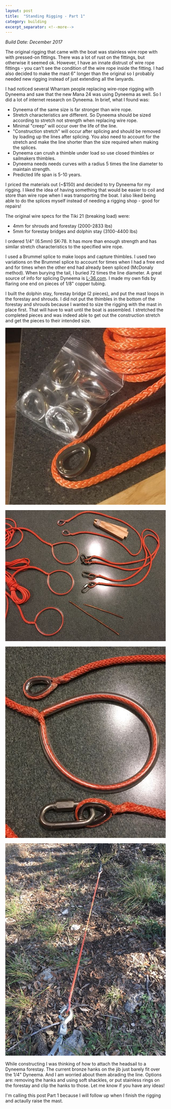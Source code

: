```yaml
---
layout: post
title:  "Standing Rigging - Part 1"
category: building
excerpt_separator: <!--more-->
---
```


*Build Date: December 2017*

The original rigging that came with the boat was stainless wire rope with with pressed-on fittings. There was a lot of rust on the fittings, but otherwise it seemed ok. However, I have an innate distrust of wire rope fittings - you can't see the condition of the wire rope inside the fitting. I had also decided to make the mast 6" longer than the original so I probably needed new rigging instead of just extending all the lanyards.

<!--more-->

I had noticed several Wharram people replacing wire-rope rigging with Dyneema and saw that the new Mana 24 was using Dyneema as well. So I did a lot of internet research on Dyneema. In brief, what I found was:

* Dyneema of the same size is far stronger than wire rope.
* Stretch characteristics are different. So Dyneema should be sized according to stretch not strength when replacing wire rope.
* Minimal "creep" will occur over the life of the line.
* "Construction stretch" will occur after splicing and should be removed by loading up the lines after splicing. You also need to account for the stretch and make the line shorter than the size required when making the splices.
* Dyneema can crush a thimble under load so use closed thimbles or sailmakers thimbles.
* Dyneema needs needs curves with a radius 5 times the line diameter to maintain strength.
* Predicted life span is 5-10 years.

I priced the materials out (~$150) and decided to try Dyneema for my rigging. I liked the idea of having something that would be easier to coil and store than wire rope when I was transporting the boat. I also liked being able to do the splices myself instead of needing a rigging shop - good for repairs!

The original wire specs for the Tiki 21 (breaking load) were:

  * 4mm for shrouds and forestay (2000-2833 lbs)
  * 5mm for forestay bridges and dolphin stay (3100-4400 lbs)

I ordered 1/4" (6.5mm) SK-78. It has more than enough strength and has similar stretch characteristics to the specified wire rope.

I used a Brummel splice to make loops and capture thimbles. I used two variations on the Brummel splice to account for times when I had a free end and for times when the other end had already been spliced (McDonaly method). When burying the tail, I buried 72 times the line diameter. A great source of info for splicing Dyneema is [L-36.com](http://l-36.com). I made my own fids by flaring one end on pieces of 1/8" copper tubing.

I built the dolphin stay, forestay bridge (2 pieces), and put the mast loops in the forestay and shrouds. I did not put the thimbles in the bottom of the forestay and shrouds because I wanted to size the rigging with the mast in place first. That will have to wait until the boat is assembled. I stretched the completed pieces and was indeed able to get out the construction stretch and get the pieces to their intended size.

![Rigging Supplies](/assets/images/rigging-supplies.jpg)

![Rigging](/assets/images/rigging.jpg)

![Loops](/assets/images/rigging-loops.jpg)

![Removing Construction Stretch](/assets/images/rigging-stretch.jpg)

While constructing I was thinking of how to attach the headsail to a Dyneema forestay. The current bronze hanks on the jib just barely fit over the 1/4" Dyneema. And I am worried about them abrading the line. Options are: removing the hanks and using soft shackles, or put stainless rings on the forestay and clip the hanks to those. Let me know if you have any ideas!

I'm calling this post Part 1 because I will follow up when I finish the rigging and actaully raise the mast.
